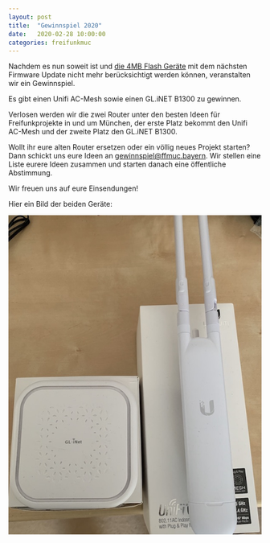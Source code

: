 ```yaml
---
layout: post
title:  "Gewinnspiel 2020"
date:   2020-02-28 10:00:00
categories: freifunkmuc
---
```


Nachdem es nun soweit ist und [die 4MB Flash Geräte](https://ffmuc.net/freifunkmuc/2019/07/11/austausch-aelterer-geraete/) mit dem nächsten Firmware Update nicht mehr berücksichtigt werden können, veranstalten wir ein Gewinnspiel. 

Es gibt einen Unifi AC-Mesh sowie einen GL.iNET B1300 zu gewinnen.

Verlosen werden wir die zwei Router unter den besten Ideen für Freifunkprojekte in und um München, der erste Platz bekommt den Unifi AC-Mesh und der zweite Platz den GL.iNET B1300.

Wollt ihr eure alten Router ersetzen oder ein völlig neues Projekt starten? Dann schickt uns eure Ideen an [gewinnspiel@ffmuc.bayern](mailto:gewinnspiel@ffmuc.bayern). Wir stellen eine Liste eurere Ideen zusammen und starten danach eine öffentliche Abstimmung.

Wir freuen uns auf eure Einsendungen!

Hier ein Bild der beiden Geräte:

![UAP-AC-M / GL.Inet B1300](/assets/gewinnspiel-2020.jpg)